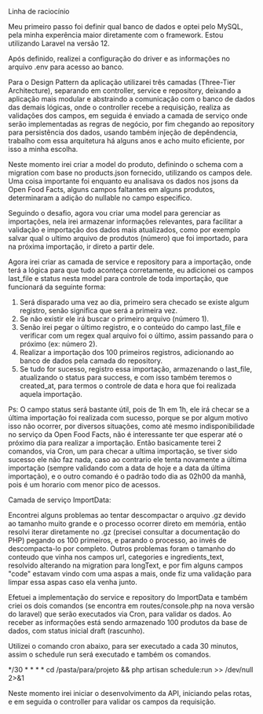 Linha de raciocínio

Meu primeiro passo foi definir qual banco de dados e optei pelo MySQL, pela minha experência maior diretamente com o framework. Estou utilizando Laravel na versão 12.

Após definido, realizei a configuração do driver e as informações no arquivo .env para acesso ao banco.

Para o Design Pattern da aplicação utilizarei três camadas (Three-Tier Architecture), separando em controller, service e repository, deixando a aplicação mais modular e abstraindo a comunicação com o banco de dados das demais lógicas, onde o controller recebe a requisição, realiza as validações dos campos, em seguida é enviado a camada de serviço onde serão implementadas as regras de negócio, por fim chegando ao repository para persistência dos dados, usando também injeção de depêndencia, trabalho com essa arquitetura há alguns anos e acho muito eficiente, por isso a minha escolha.

Neste momento irei criar a model do produto, definindo o schema com a migration com base no products.json fornecido, utilizando os campos dele. Uma coisa importante foi enquanto eu analisava os dados nos jsons da Open Food Facts, alguns campos faltantes em alguns produtos, determinaram a adição do nullable no campo especifico.

Seguindo o desafio, agora vou criar uma model para gerenciar as importações, nela irei armazenar informações relevantes, para facilitar a validação e importação dos dados mais atualizados, como por exemplo salvar qual o ultimo arquivo de produtos (número) que foi importado, para na próxima importação, ir direto a partir dele.

Agora irei criar as camada de service e repository para a importação, onde terá a lógica para que tudo aconteça corretamente, eu adicionei os campos last_file e status nesta model para controle de toda importação, que funcionará da seguinte forma:

1) Será disparado uma vez ao dia, primeiro sera checado se existe algum registro, senão significa que será a primeira vez.
2) Se não existir ele irá buscar o primeiro arquivo (número 1).
3) Senão irei pegar o último registro, e o conteúdo do campo last_file e verificar com um regex qual arquivo foi o último, assim passando para o próximo (ex: número 2).
4) Realizar a importação dos 100 primeiros registros, adicionando ao banco de dados pela camada do repository.
5) Se tudo for sucesso, registro essa importação, armazenando o last_file, atualizando o status para success, e com isso também teremos o created_at, para termos o controle de data e hora que foi realizada aquela importação.

Ps: O campo status será bastante útil, pois de 1h em 1h, ele irá checar se a última importação foi realizada com sucesso, porque se por algum motivo isso não ocorrer, por diversos situações, como até mesmo indisponibilidade no serviço da Open Food Facts, não é interessante ter que esperar até o próximo dia para realizar a importação. Então basicamente terei 2 comandos, via Cron, um para checar a ultima importação, se tiver sido sucesso ele não faz nada, caso ao contrario ele tenta novamente a última importação (sempre validando com a data de hoje e a data da última importação), e o outro comando é o padrão todo dia as 02h00 da manhã, pois é um horario com menor pico de acessos.

Camada de serviço ImportData:

Encontrei alguns problemas ao tentar descompactar o arquivo .gz devido ao tamanho muito grande e o processo ocorrer direto em memória, então resolvi iterar diretamente no .gz (precisei consultar a documentação do PHP) pegando os 100 primeiros, e parando o processo, ao invés de descompacta-lo por completo. Outros problemas foram o tamanho do conteudo que vinha nos campos url, categories e ingredients_text, resolvido alterando na migration para longText, e por fim alguns campos "code" estavam vindo com uma aspas a mais, onde fiz uma validação para limpar essa aspas caso ela venha junto. 

Efetuei a implementação do service e repository do ImportData e também criei os dois comandos (se encontra em routes/console.php na nova versão do laravel) que serão executados via Cron, para validar os dados. Ao receber as informações está sendo armazenado 100 produtos da base de dados, com status inicial draft (rascunho).

Utilizei o comando cron abaixo, para ser executado a cada 30 minutos, assim o schedule run será executado e também os comandos.

*/30 * * * * cd /pasta/para/projeto && php artisan schedule:run >> /dev/null 2>&1

Neste momento irei iniciar o desenvolvimento da API, iniciando pelas rotas, e em seguida o controller para validar os campos da requisição.